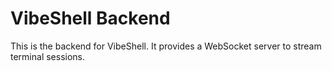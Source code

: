# VibeShell Backend

This is the backend for VibeShell. It provides a WebSocket server to stream terminal sessions.
